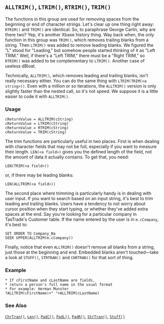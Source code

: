 ## `ALLTRIM()`, `LTRIM()`, `RTRIM()`, `TRIM()`

The functions in this group are used for removing spaces from the beginning or end of character strings. 
Let's clear up one thing right away: `RTRIM()` and `TRIM()` are identical. 
So, to paraphrase George Carlin, why are there two? Yep, it's another Xbase history thing. 
Way back when, the only function in this group was `TRIM()`, which removes trailing blanks from a string. 
Then `LTRIM()` was added to remove leading blanks. 
We figured the "L" stood for "Leading," but somehow people started thinking of it as "Left TRIM." 
Well, if there's a "Left TRIM," there must be a "Right TRIM," so `RTRIM()` was added to be complementary to `LTRIM()`. 
Another case of useless dBloat.

Technically, `ALLTRIM()`, which removes leading and trailing blanks, isn't really necessary either. 
You can do the same thing with `LTRIM(TRIM(<a string>))`. 
Even with a million or so iterations, the `ALLTRIM()` version is only slightly faster than the nested call, 
so it's not speed. We suppose it is a little easier to code it with `ALLTRIM()`.

### Usage

```foxpro
cReturnValue = ALLTRIM(cString)
cReturnValue = LTRIM(cString)
cReturnValue = RTRIM(cString)
cReturnValue = TRIM(cString)
```

The trim functions are particularly useful in two places. 
First is when dealing with character fields that may not be full, especially if you want to measure their length. 
`LEN(<a field>)` gives you the defined length of the field, not the amount of data it actually contains. 
To get that, you need:

```foxpro
LEN(TRIM(<a field>))
```
or, if there may be leading blanks:

```foxpro
LEN(ALLTRIM(<a field>))
```
The second place where trimming is particularly handy is in dealing with user input. 
If you want to search based on an input string, it's best to trim leading and trailing blanks. 
Users have a tendency to not worry about cursor position when they start typing, 
or whether they've added extra spaces at the end. 
Say you're looking for a particular company in TasTrade's Customer table. 
If the name entered by the user is in `m.cCompany`, it's best to:

```foxpro
SET ORDER TO Company_Na
SEEK UPPER(ALLTRIM(m.cCompany))
```
Finally, notice that even `ALLTRIM()` doesn't remove all blanks from a string, just those at the beginning and end. 
Embedded blanks aren't touched&mdash;take a look at `STUFF()`, `STRTRAN()` and `CHRTRAN()` for that sort of thing.

### Example

```foxpro
* If cFirstName and cLastName are fields,
* return a person's full name in the usual format
* For example: Herman Munster
?ALLTRIM(cFirstName)+" "+ALLTRIM(cLastName)
```

### See Also

[`ChrTran()`](s4g006.md), [`Len()`](s4g016.md), [`PadC()`](s4g019.md), [`PadL()`](s4g019.md), [`PadR()`](s4g019.md), [`StrTran()`](s4g006.md), [`Stuff()`](s4g006.md)

